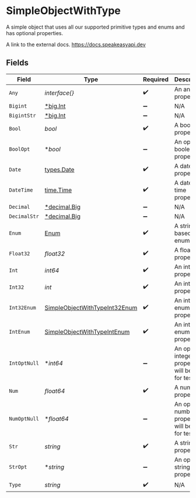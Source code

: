 # SimpleObjectWithType

A simple object that uses all our supported primitive types and enums and has optional properties.

A link to the external docs.
<https://docs.speakeasyapi.dev>


## Fields

| Field                                                                                 | Type                                                                                  | Required                                                                              | Description                                                                           | Example                                                                               |
| ------------------------------------------------------------------------------------- | ------------------------------------------------------------------------------------- | ------------------------------------------------------------------------------------- | ------------------------------------------------------------------------------------- | ------------------------------------------------------------------------------------- |
| `Any`                                                                                 | *interface{}*                                                                         | :heavy_check_mark:                                                                    | An any property.                                                                      | any                                                                                   |
| `Bigint`                                                                              | [*big.Int](https://pkg.go.dev/math/big#Int)                                           | :heavy_minus_sign:                                                                    | N/A                                                                                   | 8821239038968084                                                                      |
| `BigintStr`                                                                           | [*big.Int](https://pkg.go.dev/math/big#Int)                                           | :heavy_minus_sign:                                                                    | N/A                                                                                   | 9223372036854775808                                                                   |
| `Bool`                                                                                | *bool*                                                                                | :heavy_check_mark:                                                                    | A boolean property.                                                                   | true                                                                                  |
| `BoolOpt`                                                                             | **bool*                                                                               | :heavy_minus_sign:                                                                    | An optional boolean property.                                                         | true                                                                                  |
| `Date`                                                                                | [types.Date](../../types/date.md)                                                     | :heavy_check_mark:                                                                    | A date property.                                                                      | 2020-01-01                                                                            |
| `DateTime`                                                                            | [time.Time](https://pkg.go.dev/time#Time)                                             | :heavy_check_mark:                                                                    | A date-time property.                                                                 | 2020-01-01T00:00:00.000000001Z                                                        |
| `Decimal`                                                                             | [*decimal.Big](https://pkg.go.dev/github.com/ericlagergren/decimal#Big)               | :heavy_minus_sign:                                                                    | N/A                                                                                   | 3.141592653589793                                                                     |
| `DecimalStr`                                                                          | [*decimal.Big](https://pkg.go.dev/github.com/ericlagergren/decimal#Big)               | :heavy_minus_sign:                                                                    | N/A                                                                                   | 3.14159265358979344719667586                                                          |
| `Enum`                                                                                | [Enum](../../models/shared/enum.md)                                                   | :heavy_check_mark:                                                                    | A string based enum                                                                   | one                                                                                   |
| `Float32`                                                                             | *float32*                                                                             | :heavy_check_mark:                                                                    | A float32 property.                                                                   | 1.1                                                                                   |
| `Int`                                                                                 | *int64*                                                                               | :heavy_check_mark:                                                                    | An integer property.                                                                  | 1                                                                                     |
| `Int32`                                                                               | *int*                                                                                 | :heavy_check_mark:                                                                    | An int32 property.                                                                    | 1                                                                                     |
| `Int32Enum`                                                                           | [SimpleObjectWithTypeInt32Enum](../../models/shared/simpleobjectwithtypeint32enum.md) | :heavy_check_mark:                                                                    | An int32 enum property.                                                               | 55                                                                                    |
| `IntEnum`                                                                             | [SimpleObjectWithTypeIntEnum](../../models/shared/simpleobjectwithtypeintenum.md)     | :heavy_check_mark:                                                                    | An integer enum property.                                                             | 2                                                                                     |
| `IntOptNull`                                                                          | **int64*                                                                              | :heavy_minus_sign:                                                                    | An optional integer property will be null for tests.                                  |                                                                                       |
| `Num`                                                                                 | *float64*                                                                             | :heavy_check_mark:                                                                    | A number property.                                                                    | 1.1                                                                                   |
| `NumOptNull`                                                                          | **float64*                                                                            | :heavy_minus_sign:                                                                    | An optional number property will be null for tests.                                   |                                                                                       |
| `Str`                                                                                 | *string*                                                                              | :heavy_check_mark:                                                                    | A string property.                                                                    | test                                                                                  |
| `StrOpt`                                                                              | **string*                                                                             | :heavy_minus_sign:                                                                    | An optional string property.                                                          | testOptional                                                                          |
| `Type`                                                                                | *string*                                                                              | :heavy_check_mark:                                                                    | N/A                                                                                   |                                                                                       |